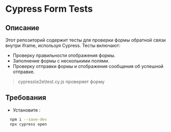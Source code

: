 # Cypress Form Tests

## Описание

Этот репозиторий содержит тесты для проверки формы обратной связи внутри iframe, используя Cypress. Тесты включают:

- Проверку правильности отображения формы.
- Заполнение формы с несколькими полями.
- Проверку отправки формы и отображения сообщения об успешной отправке.


> cypress\e2e\test.cy.js
> проверяет форму
## Требования

- Установите :
```bash
  npm i --save-dev
  npx cypress open
```
